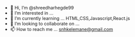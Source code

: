 - 👋 Hi, I’m @shreedharhegde99
- 👀 I’m interested in ...
- 🌱 I’m currently learning ... HTML,CSS,Javascript,React.js
- 💞️ I’m looking to collaborate on ...
- 📫 How to reach me ...  snhkelemane@gmail.com

<!---
shreedharhegde99/shreedharhegde99 is a ✨ special ✨ repository because its `README.md` (this file) appears on your GitHub profile.
You can click the Preview link to take a look at your changes.
--->

